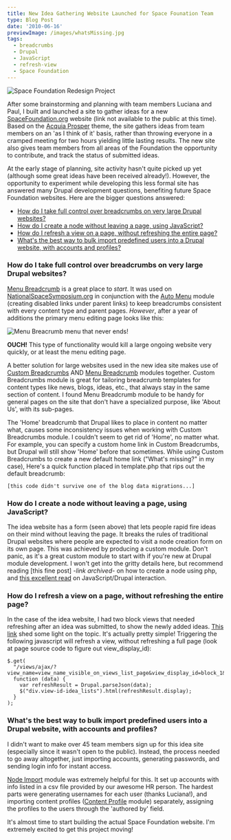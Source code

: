 ```yaml
---
title: New Idea Gathering Website Launched for Space Founation Team
type: Blog Post
date: '2010-06-16'
previewImage: /images/whatsMissing.jpg
tags:
  - breadcrumbs
  - Drupal
  - JavaScript
  - refresh-view
  - Space Foundation
---
```

![Space Foundation Redesign Project](/images/redesignwebsitepreview.jpg)

After some brainstorming and planning with team members Luciana and Paul, I built and launched a site to gather ideas for a new [SpaceFoundation.org](https://www.spacefoundation.org) website (link not available to the public at this time). Based on the [Acquia Prosper](https://drupal.org/project/acquia_prosper) theme, the site gathers ideas from team members on an 'as I think of it' basis, rather than throwing everyone in a cramped meeting for two hours yielding little lasting results. The new site also gives team members from all areas of the Foundation the opportunity to contribute, and track the status of submitted ideas.

At the early stage of planning, site activity hasn't quite picked up yet (although some great ideas have been received already!). However, the opportunity to experiment while developing this less formal site has answered many Drupal development questions, benefiting future Space Foundation websites. Here are the bigger questions answered:

- [How do I take full control over breadcrumbs on very large Drupal websites?](#how-do-i-take-full-control-over-breadcrumbs-on-very-large-drupal-websites)
- [How do I create a node without leaving a page, using JavaScript?](#how-do-i-create-a-node-without-leaving-a-page-using-javascript)
- [How do I refresh a view on a page, without refreshing the entire page?](#how-do-i-refresh-a-view-on-a-page-without-refreshing-the-entire-page)
- [What's the best way to bulk import predefined users into a Drupal website, with accounts and profiles?](#whats-the-best-way-to-bulk-import-predefined-users-into-a-drupal-website-with-accounts-and-profiles)
  
### How do I take full control over breadcrumbs on very large Drupal websites?

[Menu Breadcrumb](https://drupal.org/project/menu_breadcrumb) is a great place to _start_. It was used on [NationalSpaceSymposium.org](https://spacesymposium.org) in conjunction with the [Auto Menu](https://drupal.org/project/automenu) module (creating disabled links under parent links) to keep breadcrumbs consistent with every content type and parent pages. _However_, after a year of additions the primary menu editing page looks like this:

![Menu Breacrumb menu that never ends!](/images/menubreadcrumbsendlessmenu.jpg)

**OUCH!** This type of functionality would kill a large ongoing website very quickly, or at least the menu editing page.

A better solution for large websites used in the new idea site makes use of [Custom Breadcrumbs](https://drupal.org/project/custom_breadcrumbs) AND [Menu Breadcrumb](https://drupal.org/project/menu_breadcrumb) modules together. Custom Breadcrumbs module is great for tailoring breadcrumb templates for content types like news, blogs, ideas, etc., that always stay in the same section of content. I found Menu Breadcrumb module to be handy for general pages on the site that don't have a specialized purpose, like 'About Us', with its sub-pages.

The 'Home' breadcrumb that Drupal likes to place in content no matter what, causes some inconsistency issues when working with Custom Breadcrumbs module. I couldn't seem to get rid of 'Home', no matter what. For example, you can specify a custom home link in Custom Breadcrumbs, but Drupal will still show 'Home' before that sometimes. While using Custom Breadcrumbs to create a new default home link ("What's missing?" in my case), Here's a quick function placed in template.php that rips out the default breadcrumb:

```
[this code didn't survive one of the blog data migrations...]
```

### How do I create a node without leaving a page, using JavaScript?

The idea website has a form (seen above) that lets people rapid fire ideas on their mind without leaving the page. It breaks the rules of traditional Drupal websites where people are expected to visit a node creation form on its own page. This was achieved by producing a custom module. Don't panic, as it's a great custom module to start with if you're new at Drupal module development. I won't get into the gritty details here, but recommend reading [this fine post] *-link archived-* on how to create a node using php, and [this excellent read](https://drupal.org/node/121997) on JavaScript/Drupal interaction.
### How do I refresh a view on a page, without refreshing the entire page?

In the case of the idea website, I had two block views that needed refreshing after an idea was submitted, to show the newly added ideas. [This link](https://groups.drupal.org/node/32650) shed some light on the topic. It's actually pretty simple! Triggering the following javascript will refresh a view, without refreshing a full page (look at page source code to figure out view\_display\_id):

```
$.get(
  "/views/ajax/?view_name=view_name_visible_on_views_list_page&view_display_id=block_1&view_args=",
  function (data) {
    var refreshResult = Drupal.parseJson(data);
    $("div.view-id-idea_lists").html(refreshResult.display);
  }
);
```

### What's the best way to bulk import predefined users into a Drupal website, with accounts and profiles?

I didn't want to make over 45 team members sign up for this idea site (especially since it wasn't open to the public). Instead, the process needed to go away altogether, just importing accounts, generating passwords, and sending login info for instant access.

[Node Import](https://groups.drupal.org/node/32650) module was extremely helpful for this. It set up accounts with info listed in a csv file provided by our awesome HR person. The hardest parts were generating usernames for each user (thanks Luciana!), and importing content profiles ([Content Profile](https://drupal.org/project/content_profile) module) separately, assigning the profiles to the users through the 'authored by' field.

It's almost time to start building the actual Space Foundation website. I'm extremely excited to get this project moving!